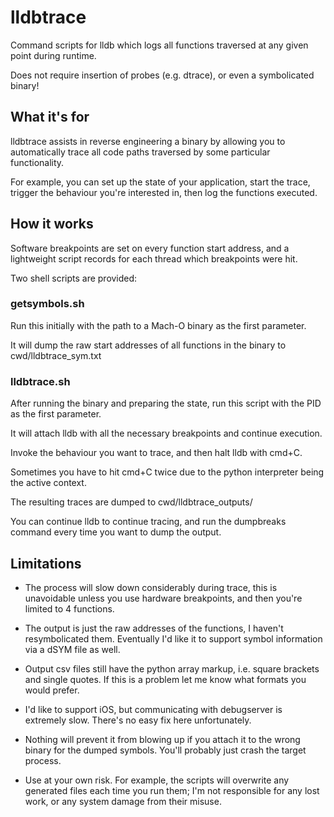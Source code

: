 # lldbtrace
Command scripts for lldb which logs all functions traversed at any given point during runtime.

Does not require insertion of probes (e.g. dtrace), or even a symbolicated binary!

## What it's for
lldbtrace assists in reverse engineering a binary by allowing you to automatically trace all code paths traversed by some particular functionality.

For example, you can set up the state of your application, start the trace, trigger the behaviour you're interested in, then log the functions executed.

## How it works
Software breakpoints are set on every function start address, and a lightweight script records for each thread which breakpoints were hit.

Two shell scripts are provided:

### getsymbols.sh
Run this initially with the path to a Mach-O binary as the first parameter.

It will dump the raw start addresses of all functions in the binary to cwd/lldbtrace_sym.txt

### lldbtrace.sh
After running the binary and preparing the state, run this script with the PID as the first parameter.

It will attach lldb with all the necessary breakpoints and continue execution.

Invoke the behaviour you want to trace, and then halt lldb with cmd+C.

Sometimes you have to hit cmd+C twice due to the python interpreter being the active context.

The resulting traces are dumped to cwd/lldbtrace_outputs/

You can continue lldb to continue tracing, and run the dumpbreaks command every time you want to dump the output.

## Limitations
- The process will slow down considerably during trace, this is unavoidable unless you use hardware breakpoints, and then you're limited to 4 functions.

- The output is just the raw addresses of the functions, I haven't resymbolicated them. Eventually I'd like it to support symbol information via a dSYM file as well.

- Output csv files still have the python array markup, i.e. square brackets and single quotes. If this is a problem let me know what formats you would prefer.

- I'd like to support iOS, but communicating with debugserver is extremely slow. There's no easy fix here unfortunately.

- Nothing will prevent it from blowing up if you attach it to the wrong binary for the dumped symbols. You'll probably just crash the target process.

- Use at your own risk. For example, the scripts will overwrite any generated files each time you run them; I'm not responsible for any lost work, or any system damage from their misuse.
